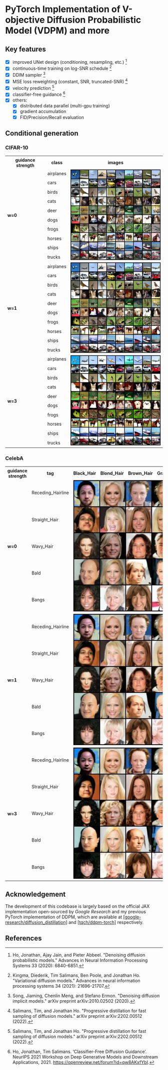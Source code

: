 # PyTorch Implementation of V-objective Diffusion Probabilistic Model (VDPM) and more

## Key features
- [x] improved UNet design (conditioning, resampling, etc.) [^1]
- [x] continuous-time training on log-SNR schedule [^2]
- [x] DDIM sampler [^3]
- [x] MSE loss reweighting (constant, SNR, truncated-SNR) [^4]
- [x] velocity prediction [^4]
- [x] classifier-free guidance [^5]
- [x] others:
	- [x] distributed data parallel (multi-gpu training)
	- [x] gradient accumulation
	- [x] FID/Precision/Recall evaluation

## Conditional generation

### CIFAR-10

<p align="center">
	<table>
        <tr>
            <th>guidance strength</th>
            <th>class</th>
            <th>images</th>
        </tr><tr>
            <td rowspan="10"><b>w=0</b></td>
            <td>airplanes</td>
            <td rowspan="10"><img alt="w=0" src="./assets/cifar10_w0.jpg" height="100%" width="100%" />
        </tr><tr>
            <td>cars</td>
        </tr><tr>
            <td>birds</td>
        </tr><tr>
            <td>cats</td>
        </tr><tr>
            <td>deer</td>
        </tr><tr>
            <td>dogs</td>
        </tr><tr>
            <td>frogs</td>
        </tr><tr>
            <td>horses</td>
        </tr><tr>
            <td>ships</td>
        </tr><tr>
            <td>trucks</td>
        </tr><tr>
            <td rowspan="10"><b>w=1</b></td>
            <td>airplanes</td>
            <td rowspan="10"><img alt="w=0" src="./assets/cifar10_w1.jpg" height="100%" width="100%" />
        </tr><tr>
            <td>cars</td>
        </tr><tr>
            <td>birds</td>
        </tr><tr>
            <td>cats</td>
        </tr><tr>
            <td>deer</td>
        </tr><tr>
            <td>dogs</td>
        </tr><tr>
            <td>frogs</td>
        </tr><tr>
            <td>horses</td>
        </tr><tr>
            <td>ships</td>
        </tr><tr>
            <td>trucks</td>
        </tr><tr>
            <td rowspan="10"><b>w=3</b></td>
			<td>airplanes</td>
			<td rowspan="10"><img alt="w=0" src="./assets/cifar10_w3.jpg" height="100%" width="100%" />
        </tr><tr>
            <td>cars</td>
        </tr><tr>
            <td>birds</td>
        </tr><tr>
            <td>cats</td>
        </tr><tr>
            <td>deer</td>
        </tr><tr>
            <td>dogs</td>
        </tr><tr>
            <td>frogs</td>
        </tr><tr>
            <td>horses</td>
        </tr><tr>
            <td>ships</td>
        </tr><tr>
            <td>trucks</td>
        </tr>
	</table>
</p>

### CelebA

<p align="center">
	<table>
        <tr>
            <th>guidance strength</th>
            <th>tag</th>
            <th>Black_Hair</th>
            <th>Blond_Hair</th>
            <th>Brown_Hair</th>
            <th>Gray_Hair</th>
        </tr><tr>
        	<td rowspan="5"><b>w=0</b></td>
            <td>Receding_Hairline</td>
            <td rowspan="5" colspan="4"><img alt="w=0" src="./assets/celeba_w0.jpg" height="100%" width="100%" />
        </tr><tr>
			<td>Straight_Hair</td>
        </tr><tr>
			<td>Wavy_Hair</td>
        </tr><tr>
            <td>Bald</td>
        </tr><tr>
            <td>Bangs</td>
        </tr><tr>
        	<td rowspan="5"><b>w=1</b></td>
            <td>Receding_Hairline</td>
            <td rowspan="5" colspan="4"><img alt="w=0" src="./assets/celeba_w1.jpg" height="100%" width="100%" />
        </tr><tr>
			<td>Straight_Hair</td>
        </tr><tr>
			<td>Wavy_Hair</td>
        </tr><tr>
            <td>Bald</td>
        </tr><tr>
            <td>Bangs</td>
        </tr><tr>
        	<td rowspan="5"><b>w=3</b></td>
            <td>Receding_Hairline</td>
            <td rowspan="5" colspan="4"><img alt="w=3" src="./assets/celeba_w3.jpg" height="100%" width="100%" />
        </tr><tr>
			<td>Straight_Hair</td>
        </tr><tr>
			<td>Wavy_Hair</td>
        </tr><tr>
            <td>Bald</td>
        </tr><tr>
            <td>Bangs</td>
        </tr>
	</table>
</p>

## Acknowledgement
The development of this codebase is largely based on the official JAX implementation open-sourced by *Google Research* and my previous PyTorch implementation of DDPM, which are available at [[google-research/diffusion_distillation]](https://github.com/google-research/google-research/tree/master/diffusion_distillation/diffusion_distillation) and [[tqch/ddpm-torch]](https://github.com/tqch/ddpm-torch) respectively.

## References

[^1]: Ho, Jonathan, Ajay Jain, and Pieter Abbeel. "Denoising diffusion probabilistic models." Advances in Neural Information Processing Systems 33 (2020): 6840-6851.
[^2]: Kingma, Diederik, Tim Salimans, Ben Poole, and Jonathan Ho. "Variational diffusion models." Advances in neural information processing systems 34 (2021): 21696-21707.
[^3]: Song, Jiaming, Chenlin Meng, and Stefano Ermon. "Denoising diffusion implicit models." arXiv preprint arXiv:2010.02502 (2020).
[^4]: Salimans, Tim, and Jonathan Ho. "Progressive distillation for fast sampling of diffusion models." arXiv preprint arXiv:2202.00512 (2022).
[^5]: Ho, Jonathan, Tim Salimans. ‘Classifier-Free Diffusion Guidance’. NeurIPS 2021 Workshop on Deep Generative Models and Downstream Applications, 2021. https://openreview.net/forum?id=qw8AKxfYbI.

